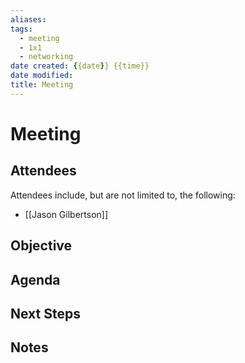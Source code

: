 ```yaml
---
aliases:
tags:
  - meeting
  - 1x1
  - networking
date created: {{date}} {{time}}
date modified: 
title: Meeting
---
```


# Meeting

## Attendees

Attendees include, but are not limited to, the following:
- [[Jason Gilbertson]]

## Objective

## Agenda

## Next Steps

## Notes
